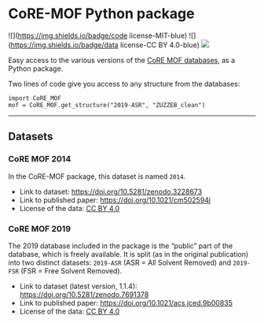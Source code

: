 # CoRE-MOF Python package

![](https://img.shields.io/badge/code license-MIT-blue)
![](https://img.shields.io/badge/data license-CC BY 4.0-blue)
![](https://github.com/coudertlab/CoRE-MOF/actions/workflows/python-test.yml/badge.svg)

Easy access to the various versions of the [CoRE MOF databases](https://cmcp-group.github.io/database-tools/),
as a Python package.

Two lines of code give you access to any structure from the databases:

```
import CoRE_MOF
mof = CoRE_MOF.get_structure("2019-ASR", "ZUZZEB_clean")
```

----

## Datasets

### CoRE MOF 2014

In the CoRE-MOF package, this dataset is named `2014`.

- Link to dataset: https://doi.org/10.5281/zenodo.3228673
- Link to published paper: https://doi.org/10.1021/cm502594j
- License of the data: [CC BY 4.0](https://creativecommons.org/licenses/by/4.0/)

### CoRE MOF 2019

The 2019 database included in the package is the “public” part of the database,
which is freely available. It is split (as in the original publication) into two
distinct datasets: `2019-ASR` (ASR = All Solvent Removed) and `2019-FSR` (FSR =
Free Solvent Removed).

- Link to dataset (latest version, 1.1.4): https://doi.org/10.5281/zenodo.7691378
- Link to published paper: https://doi.org/10.1021/acs.jced.9b00835
- License of the data: [CC BY 4.0](https://creativecommons.org/licenses/by/4.0/)
